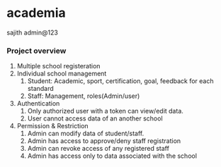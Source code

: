 # academia

sajith
admin@123

### Project overview
1. Multiple school registeration
2. Individual school management
    1. Student: Academic, sport, certification, goal, feedback for each standard
    2. Staff: Management, roles(Admin/user)
3. Authentication
    1. Only authorized user with a token can view/edit data.
    2. User cannot access data of an another school 
4. Permission & Restriction
    1. Admin can modify data of student/staff.
    2. Admin has access to approve/deny staff registration
    3. Admin can revoke access of any registered staff
    4. Admin has access only to data associated with the school

